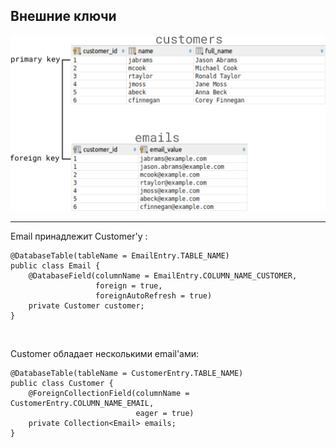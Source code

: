 ## Внешние ключи


<img src="lecture/database/img/foreign-key-example.png">

------

Email принадлежит Customer'у :
```
@DatabaseTable(tableName = EmailEntry.TABLE_NAME)
public class Email {
    @DatabaseField(columnName = EmailEntry.COLUMN_NAME_CUSTOMER,
                   foreign = true,
                   foreignAutoRefresh = true)
    private Customer customer;
}
```

<br>

Customer обладает несколькими email'ами: 

 <!-- .element: class="fragment" data-fragment-index="1" -->

```
@DatabaseTable(tableName = CustomerEntry.TABLE_NAME)
public class Customer {
    @ForeignCollectionField(columnName = CustomerEntry.COLUMN_NAME_EMAIL,
                            eager = true)
    private Collection<Email> emails;
}
```

<!-- .element: class="fragment" data-fragment-index="1" -->
